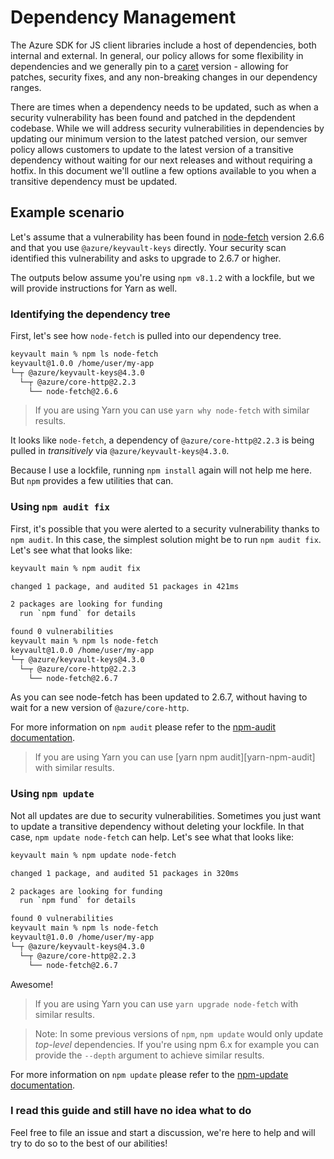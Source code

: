 # Dependency Management

The Azure SDK for JS client libraries include a host of dependencies, both internal and external. In general, our policy allows for some flexibility in dependencies and we generally pin to a [caret][caret] version - allowing for patches, security fixes, and any non-breaking changes in our dependency ranges.

There are times when a dependency needs to be updated, such as when a security vulnerability has been found and patched in the depdendent codebase. While we will address security vulnerabilities in dependencies by updating our minimum version to the latest patched version, our semver policy allows customers to update to the latest version of a transitive dependency without waiting for our next releases and without requiring a hotfix. In this document we'll outline a few options available to you when a transitive dependency must be updated.

## Example scenario

Let's assume that a vulnerability has been found in [node-fetch][node-fetch] version 2.6.6 and that you use `@azure/keyvault-keys` directly. Your security scan identified this vulnerability and asks to upgrade to 2.6.7 or higher.

The outputs below assume you're using `npm v8.1.2` with a lockfile, but we will provide instructions for Yarn as well.

### Identifying the dependency tree

First, let's see how `node-fetch` is pulled into our dependency tree.

```bash
keyvault main % npm ls node-fetch
keyvault@1.0.0 /home/user/my-app
└─┬ @azure/keyvault-keys@4.3.0
  └─┬ @azure/core-http@2.2.3
    └── node-fetch@2.6.6
```

> If you are using Yarn you can use `yarn why node-fetch` with similar results.

It looks like `node-fetch`, a dependency of `@azure/core-http@2.2.3` is being pulled in _transitively_ via `@azure/keyvault-keys@4.3.0`.

Because I use a lockfile, running `npm install` again will not help me here. But `npm` provides a few utilities that can.

### Using `npm audit fix`

First, it's possible that you were alerted to a security vulnerability thanks to `npm audit`. In this case, the simplest solution might be to run `npm audit fix`. Let's see what that looks like:

```bash
keyvault main % npm audit fix

changed 1 package, and audited 51 packages in 421ms

2 packages are looking for funding
  run `npm fund` for details

found 0 vulnerabilities
keyvault main % npm ls node-fetch
keyvault@1.0.0 /home/user/my-app
└─┬ @azure/keyvault-keys@4.3.0
  └─┬ @azure/core-http@2.2.3
    └── node-fetch@2.6.7
```

As you can see node-fetch has been updated to 2.6.7, without having to wait for a new version of `@azure/core-http`.

For more information on `npm audit` please refer to the [npm-audit documentation][npm-audit].

> If you are using Yarn you can use [yarn npm audit][yarn-npm-audit] with similar results.

### Using `npm update`

Not all updates are due to security vulnerabilities. Sometimes you just want to update a transitive dependency without deleting your lockfile. In that case, `npm update node-fetch` can help. Let's see what that looks like:

```bash
keyvault main % npm update node-fetch

changed 1 package, and audited 51 packages in 320ms

2 packages are looking for funding
  run `npm fund` for details

found 0 vulnerabilities
keyvault main % npm ls node-fetch
keyvault@1.0.0 /home/user/my-app
└─┬ @azure/keyvault-keys@4.3.0
  └─┬ @azure/core-http@2.2.3
    └── node-fetch@2.6.7
```

Awesome!

> If you are using Yarn you can use `yarn upgrade node-fetch` with similar results.

> Note: In some previous versions of `npm`, `npm update` would only update _top-level_ dependencies. If you're using npm 6.x for example you can provide the `--depth` argument to achieve similar results.


For more information on `npm update` please refer to the [npm-update documentation][npm-update].


### I read this guide and still have no idea what to do

Feel free to file an issue and start a discussion, we're here to help and will try to do so to the best of our abilities!

[caret]: https://docs.npmjs.com/cli/v6/using-npm/semver#caret-ranges-123-025-004
[node-fetch]: https://www.npmjs.com/package/node-fetch
[npm-audit]: https://docs.npmjs.com/cli/v8/commands/npm-audit
[npm-update]: https://docs.npmjs.com/cli/v8/commands/npm-update
